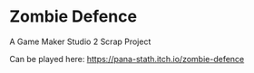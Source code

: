 # Zombie Defence
 A Game Maker Studio 2 Scrap Project
 
 Can be played here: https://pana-stath.itch.io/zombie-defence
